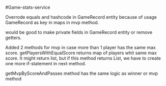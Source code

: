 #Game-stats-service


Overrode equals and hashcode in GameRecord entity because of usage GameRecord as key in maps in mvp method.

would be good to make private fields in GameRecord entity or remove getters.

Added 2 methods for mvp in case more than 1 player has the same max score.
getPlayersWithEqualScore returns map of players whit same max score. It might return list, but
if this method returns List, we have to create one more if-statement in next method. 

getMvpByScoreAndPasses method has the same logic as winner or mvp method